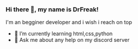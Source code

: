 ### Hi there 👋, my name is DrFreak!

I'm an begginer developer and i wish i reach on top

- 🌱 I’m currently learning html,css,python
- 💬 Ask me about any help on my discord server
